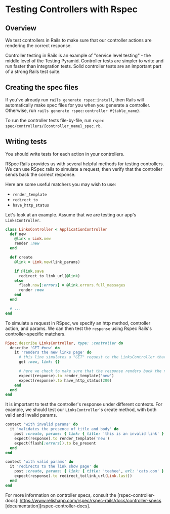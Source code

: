 # Testing Controllers with Rspec

## Overview

We test controllers in Rails to make sure that our controller actions
are rendering the correct response.   

Controller testing in Rails is an example of "service level testing" -
the middle level of the Testing Pyramid. Controller tests are simpler to
write and run faster than integration tests. Solid controller tests are
an important part of a strong Rails test suite.

## Creating the spec files

If you've already run `rails generate rspec:install`, then Rails will
automatically make spec files for you when you generate a controller.
Otherwise, run `rails generate rspec:controller #{table_name}`.

To run the controller tests file-by-file, run `rspec
spec/controllers/{controller_name}_spec.rb`.

## Writing tests

You should write tests for each action in your controllers.

RSpec Rails provides us with several helpful methods for testing
controllers. We can use RSpec rails to simulate a request, then verify
that the controller sends back the correct response.

Here are some useful matchers you may wish to use:
* `render_template`
* `redirect_to`
* `have_http_status`

Let's look at an example. Assume that we are testing our app's
`LinksController`.

```ruby
class LinksController < ApplicationController
  def new
    @link = Link.new
    render :new
  end

  def create
    @link = Link.new(link_params)

    if @link.save
      redirect_to link_url(@link)
    else
      flash.now[:errors] = @link.errors.full_messages
      render :new
    end
  end

  # ...
end
```

To simulate a request in RSpec, we specify an http method, controller
action, and params. We can then test the `response` using Rspec Rails's
controller-specific matchers.

```ruby
RSpec.describe LinksController, type: :controller do
  describe 'GET #new' do
    it 'renders the new links page' do
      # this line simulates a "GET" request to the LinksController that hits the #new method, passing in `{link: {}}` as params.
      get :new, link: {}

      # here we check to make sure that the response renders back the new template
      expect(response).to render_template('new')
      expect(response).to have_http_status(200)
    end
  end
end
```

It is important to test the controller's response under different
contexts. For example, we should test our `LinksController`'s create
method, with both valid and invalid params.

```ruby
context 'with invalid params' do
  it 'validates the presence of title and body' do
    post :create, params: { link: { title: 'this is an invalid link' } }
    expect(response).to render_template('new')
    expect(flash[:errors]).to be_present
  end
end

context 'with valid params' do
  it 'redirects to the link show page' do
    post :create, params: { link: { title: 'teehee', url: 'cats.com' } }
    expect(response).to redirect_to(link_url(Link.last))
  end
end
```

For more information on controller specs, consult the
[rspec-controller-docs]: https://www.relishapp.com/rspec/rspec-rails/docs/controller-specs
[documentation][rspec-controller-docs].
